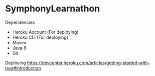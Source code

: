 # SymphonyLearnathon

Dependencies
- Heroku Account (For deploying)
- Heroku CLI (For deploying)
- Maven
- Java 8
- Git 

Deploying
https://devcenter.heroku.com/articles/getting-started-with-java#introduction
	